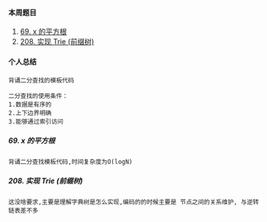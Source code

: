 #### 本周题目

1. [69. x 的平方根](https://leetcode-cn.com/problems/sqrtx/)
2. [208. 实现 Trie (前缀树)](https://leetcode-cn.com/problems/implement-trie-prefix-tree/)




#### 个人总结
```
背诵二分查找的模板代码

二分查找的使用条件：
1.数据是有序的
2.上下边界明确
3.能够通过索引访问

```



##### 69. x 的平方根
```
背诵二分查找模板代码,时间复杂度为O(logN)
```

##### 208. 实现 Trie (前缀树)
```
这没啥要求,主要是理解字典树是怎么实现,编码的的时候主要是 节点之间的关系维护, 与逆转链表差不多
```

